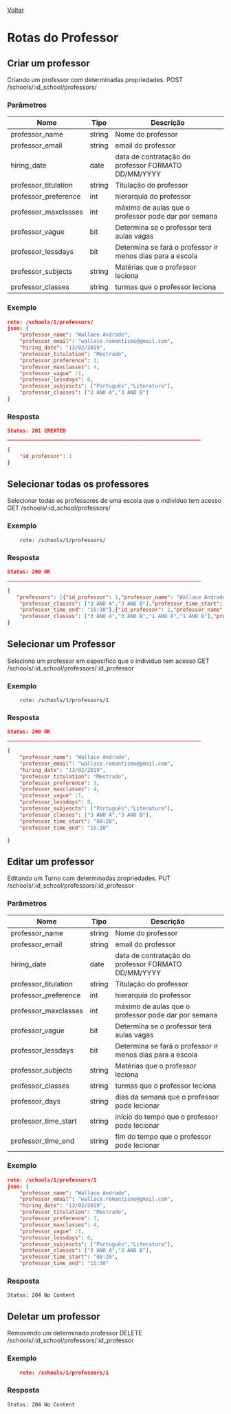[Voltar](menu.md)

# Rotas do Professor

## Criar um professor <a name="create_professor"></a>

Criando um professor com determinadas propriedades.
POST /schools/:id_school/professors/

### Parâmetros

| Nome                 | Tipo   | Descrição                                                 |
| -------------------- | ------ | --------------------------------------------------------- |
| professor_name       | string | Nome do professor                                         |
| professor_email      | string | email do professor                                        |
| hiring_date          | date   | data de contratação do professor FORMATO DD/MM/YYYY       |
| professor_titulation | string | Titulação do professor                                    |
| professor_preference | int    | hierarquia do professor                                   |
| professor_maxclasses | int    | máximo de aulas que o professor pode dar por semana       |
| professor_vague      | bit    | Determina se o professor terá aulas vagas                 |
| professor_lessdays   | bit    | Determina se fará o professor ir menos dias para a escola |
| professor_subjects   | string    | Matérias que o professor leciona|
| professor_classes   | string    | turmas que o professor leciona|

### Exemplo

```json
rote: /schools/1/professors/
json: {
	"professor_name": "Wallace Andrade",
	"professor_email": "wallace.romantismo@gmail.com",
	"hiring_date": "13/02/2019",
	"professor_titulation": "Mestrado",
	"professor_preference": 3,
	"professor_maxclasses": 4,
	"professor_vague" :1,
	"professor_lessdays": 0,
	"professor_subjescts": ["Português","Literatura"],
	"professor_classes": ["3 ANO A","3 ANO B"]
}
```

### Resposta

```json
Status: 201 CREATED
_______________________________________________________________

{
    "id_professor": 1
}
```

## Selecionar todas os professores <a name="select_professors"></a>

Selecionar todas os professores de uma escola que o indivíduo tem acesso
GET /schools/:id_school/professors/

### Exemplo

```
	rote: /schools/1/professors/
```

### Resposta

```json
Status: 200 OK
_______________________________________________________________

{
   "professors": [{"id_professor": 1,"professor_name": "Wallace Andrade","professor_email":"wallace.romantismo@gmail.com","hiring_date": "13/02/2019", "professor_titulation": "Mestrado","professor_preference": 3,"professor_maxclasses": 4,"professor_vague" :1,"professor_lessdays": 0, "professor_subjescts": ["Português","Literatura"],
	"professor_classes": ["3 ANO A","3 ANO B"],"professor_time_start": "08:20",
	"professor_time_end": "15:30"},{"id_professor": 2,"professor_name": "Valmir Nunes","professor_email":"valmir.biologia@gmail.com","hiring_date": "11/01/2018", "professor_titulation": "Doutorado","professor_preference": 1,"professor_maxclasses": 5,"professor_vague" :0,"professor_lessdays": 1,	"professor_subjescts": ["Biologia"],
	"professor_classes": ["3 ANO A","3 ANO B","1 ANO A","1 ANO B"],"professor_time_start": "08:20", "professor_time_end": "15:30"}]
}
```

## Selecionar um Professor <a name="select_professor"></a>

Seleciona um professor em especifico que o individuo tem acesso
GET /schools/:id_school/professors/:id_professor

### Exemplo

```
	rote: /schools/1/professors/1
```

### Resposta

```json
Status: 200 OK
_______________________________________________________________

{
	"professor_name": "Wallace Andrade",
	"professor_email": "wallace.romantismo@gmail.com",
	"hiring_date": "13/02/2019",
	"professor_titulation": "Mestrado",
	"professor_preference": 3,
	"professor_maxclasses": 4,
	"professor_vague" :1,
	"professor_lessdays": 0,
	"professor_subjescts": ["Português","Literatura"],
	"professor_classes": ["3 ANO A","3 ANO B"],
	"professor_time_start": "08:20",
	"professor_time_end": "15:30"

}
```

## Editar um professor <a name="edit_professor"></a>

Editando um Turno com determinadas propriedades.
PUT /schools/:id_school/professors/:id_professor

### Parâmetros

| Nome                 | Tipo   | Descrição                                                 |
| -------------------- | ------ | --------------------------------------------------------- |
| professor_name       | string | Nome do professor                                         |
| professor_email      | string | email do professor                                        |
| hiring_date          | date   | data de contratação do professor FORMATO DD/MM/YYYY       |
| professor_titulation | string | Titulação do professor                                    |
| professor_preference | int| hierarquia do professor                                   |
| professor_maxclasses | int| máximo de aulas que o professor pode dar por semana       |
| professor_vague      | bit    | Determina se o professor terá aulas vagas                 |
| professor_lessdays   | bit    | Determina se fará o professor ir menos dias para a escola |
| professor_subjects   | string    | Matérias que o professor leciona|
| professor_classes   | string    | turmas que o professor leciona|
| professor_days  | string| dias da semana que o professor pode lecionar|
| professor_time_start  | string| início do tempo que o professor pode lecionar|
| professor_time_end  | string| fim do tempo que o professor pode lecionar|

### Exemplo

```json
rote: /schools/1/professors/1
json: {
	"professor_name": "Wallace Andrade",
	"professor_email": "wallace.romantismo@gmail.com",
	"hiring_date": "13/02/2019",
	"professor_titulation": "Mestrado",
	"professor_preference": 3,
	"professor_maxclasses": 4,
	"professor_vague" :1,
	"professor_lessdays": 0,
	"professor_subjescts": ["Português","Literatura"],
	"professor_classes": ["3 ANO A","3 ANO B"],
	"professor_time_start": "08:20",
	"professor_time_end": "15:30"
```

### Resposta

    Status: 204 No Content

## Deletar um professor <a name="delete_turn"></a>

Removendo um determinado professor
DELETE /schools/:id_school/professors/:id_professor

### Exemplo

```json
    rote: /schools/1/professors/1
```

### Resposta

    Status: 204 No Content